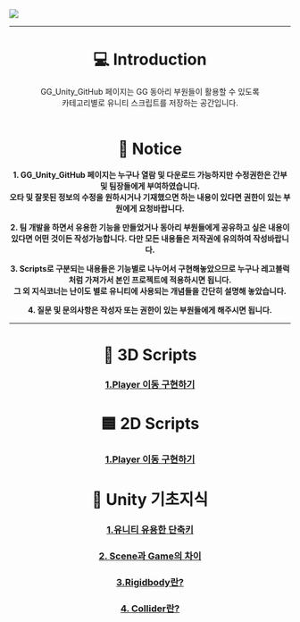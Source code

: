 <img src="https://capsule-render.vercel.app/api?type=Rounded&color=auto&height=300&section=header&text=GG%20Unity%20GitHub&fontSize=95" />
 

<div align = "center">


 ---
 
 # 💻 Introduction
  GG_Unity_GitHub 페이지는 GG 동아리 부원들이 활용할 수 있도록 <br>카테고리별로 유니티 스크립트를 저장하는 공간입니다.<br><br>

# 📣 Notice

<t>**1. GG_Unity_GitHub 페이지는 누구나 열람 및 다운로드 가능하지만 수정권한은 간부 및 팀장들에게 부여하였습니다.
   <br>오타 및 잘못된 정보의 수정을 원하시거나 기재했으면 하는 내용이 있다면 권한이 있는 부원에게 요청바랍니다.**

<t>**2. 팀 개발을 하면서 유용한 기능을 만들었거나 동아리 부원들에게 공유하고 싶은 내용이 있다면 어떤 것이든 작성가능합니다.
   다만 모든 내용들은 저작권에 유의하여 작성바랍니다.**

<t>**3. Scripts로 구분되는 내용들은 기능별로 나누어서 구현해놓았으므로 누구나 레고블럭처럼 가져가서 본인 프로젝트에 적용하시면 됩니다.
   <br>그 외 지식코너는 난이도 별로 유니티에 사용되는 개념들을 간단히 설명해 놓았습니다.**

<t>**4. 질문 및 문의사항은 작성자 또는 권한이 있는 부원들에게 해주시면 됩니다.**

---

 # 🧊 3D Scripts 
 ### [1.Player 이동 구현하기](https://github.com/starhome7/GG_Unity_GitHub/blob/main/3D%20Scripts/1.%20Player%20%EC%9D%B4%EB%8F%99%20%EA%B5%AC%ED%98%84%ED%95%98%EA%B8%B0/1.%20Player%20%EC%9D%B4%EB%8F%99%20%EA%B5%AC%ED%98%84%ED%95%98%EA%B8%B0.md)
 


# 🟦 2D Scripts
 ### [1.Player 이동 구현하기](https://github.com/starhome7/GG_Unity_GitHub/blob/8c9bf11334254ad264210f982685f37da28f9963/2D%20Scripts/1.%20Player%20%EC%9D%B4%EB%8F%99%20%EA%B5%AC%ED%98%84%ED%95%98%EA%B8%B0/1.%20Player%20%EC%9D%B4%EB%8F%99%20%EA%B5%AC%ED%98%84%ED%95%98%EA%B8%B0.md)
 




 # 📝 Unity 기초지식
  ### [1.유니티 유용한 단축키](https://github.com/starhome7/GG_Unity_GitHub/blob/dcb1ecd0655f4d645dca62a71181181df2947943/Unity_Basic/1.%EC%9C%A0%EB%8B%88%ED%8B%B0%20%EC%9C%A0%EC%9A%A9%ED%95%9C%20%EB%8B%A8%EC%B6%95%ED%82%A4/1.%EC%9C%A0%EB%8B%88%ED%8B%B0%20%EC%9C%A0%EC%9A%A9%ED%95%9C%20%EB%8B%A8%EC%B6%95%ED%82%A4.md)
  ### [2. Scene과 Game의 차이 ](https://github.com/starhome7/GG_Unity_GitHub/blob/eeac98ba3204e4a8af483753fac4a164807dead5/Unity_Basic/2.%20Scene%EA%B3%BC%20Game%EC%9D%98%20%EC%B0%A8%EC%9D%B4/2.%20Scene%EA%B3%BC%20Game%EC%9D%98%20%EC%B0%A8%EC%9D%B4.md)
  ### [3.Rigidbody란?](https://github.com/starhome7/GG_Unity_GitHub/blob/23bbe2c11cb8a7188b5cc231cce8524cdfbcdd3c/Unity_Basic/3.Rigidbody%EB%9E%80/3.Rigidbody%EB%9E%80.md)
  ### [4. Collider란?](https://github.com/starhome7/GG_Unity_GitHub/blob/23bbe2c11cb8a7188b5cc231cce8524cdfbcdd3c/Unity_Basic/4.%20Collider%EB%9E%80/4.%20Collider%EB%9E%80.md)
</div>






  
